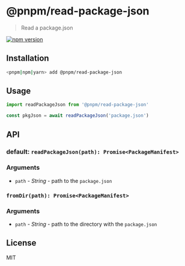 # @pnpm/read-package-json

> Read a package.json

<!--@shields('npm')-->
[![npm version](https://img.shields.io/npm/v/@pnpm/read-package-json.svg)](https://www.npmjs.com/package/@pnpm/read-package-json)
<!--/@-->

## Installation

```sh
<pnpm|npm|yarn> add @pnpm/read-package-json
```

## Usage

```ts
import readPackageJson from '@pnpm/read-package-json'

const pkgJson = await readPackageJson('package.json')
```

## API

### default: `readPackageJson(path): Promise<PackageManifest>`

### Arguments

- `path` - _String_ - path to the `package.json`

### `fromDir(path): Promise<PackageManifest>`

### Arguments

- `path` - _String_ - path to the directory with the `package.json`

## License

MIT
